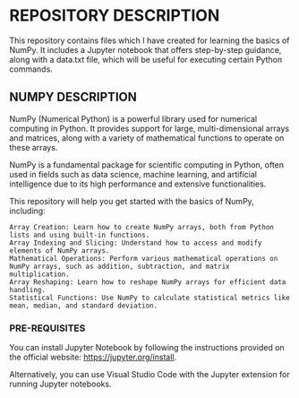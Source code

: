 # REPOSITORY DESCRIPTION

This repository contains files which I have created for learning the basics of NumPy.
It includes a Jupyter notebook that offers step-by-step guidance, along with a data.txt file, which will be useful for executing certain Python commands.

## NUMPY DESCRIPTION

NumPy (Numerical Python) is a powerful library used for numerical computing in Python. It provides support for large, multi-dimensional arrays and matrices, along with a variety of mathematical functions to operate on these arrays.

NumPy is a fundamental package for scientific computing in Python, often used in fields such as data science, machine learning, and artificial intelligence due to its high performance and extensive functionalities.

This repository will help you get started with the basics of NumPy, including:

    Array Creation: Learn how to create NumPy arrays, both from Python lists and using built-in functions.
    Array Indexing and Slicing: Understand how to access and modify elements of NumPy arrays.
    Mathematical Operations: Perform various mathematical operations on NumPy arrays, such as addition, subtraction, and matrix multiplication.
    Array Reshaping: Learn how to reshape NumPy arrays for efficient data handling.
    Statistical Functions: Use NumPy to calculate statistical metrics like mean, median, and standard deviation.

### PRE-REQUISITES

You can install Jupyter Notebook by following the instructions provided on the official website: https://jupyter.org/install.

Alternatively, you can use Visual Studio Code with the Jupyter extension for running Jupyter notebooks.
